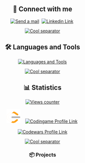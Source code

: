 <div align="center">
  <h2>📧 Connect with me</h2>
  <p>
    <a href="mailto:victor.egret.pro@gmail.com">
      <img src="https://skillicons.dev/icons?i=gmail" alt="Send a mail"/></a>
    <a href="https://www.linkedin.com/in/victor-egret">
      <img src="https://skillicons.dev/icons?i=linkedin" alt="Linkedin Link" hspace="4"/></a>
  </p>
  
  <a href="#">
    <img src="https://user-images.githubusercontent.com/73097560/115834477-dbab4500-a447-11eb-908a-139a6edaec5c.gif" alt="Cool separator" width="480">
  </a>
  
  <h2>🛠️ Languages and Tools</h2>
  <p>
  <a href="#">
    <img src="https://skillicons.dev/icons?i=python,java,rust,cpp,c,cs,bash,docker,linux,windows,vscode,visualstudio,idea&perline=6" alt="Languages and Tools"/>
  </a>
  </p>
  
  <a href="#">
    <img src="https://user-images.githubusercontent.com/73097560/115834477-dbab4500-a447-11eb-908a-139a6edaec5c.gif" alt="Cool separator" width="480">
  </a>
  
  <h2>📊 Statistics</h2>
  <p>
    <a href="#">
      <img src="https://komarev.com/ghpvc/?username=solvictor&label=Profile%20views&color=0e75b6&style=flat" alt="Views counter"/>
    </a>
  </p>
  <p>  
    <a href="https://www.leetcode.com/solvictor">
      <img src="https://raw.githubusercontent.com/teamedwardforever/Readme-Generator/71f25dd8b98329b168142a6b782a107b75eab178/svg/Social/leet-code.svg" alt="Leetcode Profile Link" height="45" width="45"/></a>
    &nbsp;
    <a href="https://www.codingame.com/profile/dbb886d2c288304396dc2dab1daf0f6f0490305">
      <img src="https://cdn.worldvectorlogo.com/logos/codingame-1.svg" alt="Codingame Profile Link" height="45" width="45" hspace="4"/></a>
    <br>
    <br>
    <a href="https://www.codewars.com/users/solvictor">
      <img src="https://www.codewars.com/users/solvictor/badges/large" alt="Codewars Profile Link"/></a>
  </p>

  <a href="#">
    <img src="https://user-images.githubusercontent.com/73097560/115834477-dbab4500-a447-11eb-908a-139a6edaec5c.gif" alt="Cool separator" width="480">
  </a>
  
  <h3>📦 Projects</h3>
</div>
